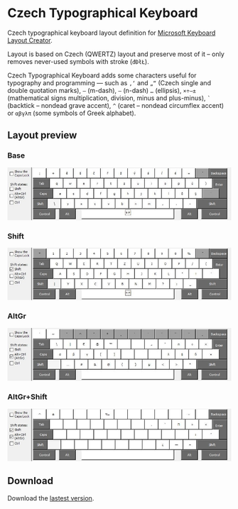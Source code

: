 # Czech Typographical Keyboard

Czech typographical keyboard layout definition for [Microsoft Keyboard Layout Creator](https://www.microsoft.com/en-gb/download/details.aspx?id=22339).

Layout is based on Czech (QWERTZ) layout and preserve most of it – only removes never-used symbols with stroke (`đĐłŁ`). 

Czech Typographical Keyboard adds some characters useful for typography and programming 
— such as `‚‘` and `„“` (Czech single and double quotation marks), `—` (m-dash), `–` (n-dash)
`…` (ellipsis), `×÷−±` (mathematical signs multiplication, division, minus and plus-minus), 
`` ` `` (backtick – nondead grave accent), `^` (caret – nondead circumflex accent) 
or `αβγλπ` (some symbols of Greek alphabet). 

## Layout preview

### Base
![Base](./images/layout.jpg?raw=true "Base")

### Shift
![Shift](./images/layoutShft.jpg?raw=true "Shift")

### AltGr
![AltGr](./images/layoutAltGr.jpg?raw=true "AltGr")

### AltGr+Shift
![AltGr+Shift](./images/layoutShftAltGr.jpg?raw=true "AltGr+Shift")

## Download

Download the [lastest version](https://github.com/vhenzl/cs-keyboard/releases/latest). 
